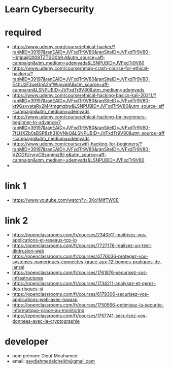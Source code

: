 # Learn Cybersecurity

# required
- https://www.udemy.com/course/ethical-hacker/?ranMID=39197&ranEAID=JVFxdTr9V80&ranSiteID=JVFxdTr9V80-HbtjpaijQX08TZTSG0b9.A&utm_source=aff-campaign&utm_medium=udemyads&LSNPUBID=JVFxdTr9V80
- https://www.udemy.com/course/nmap-crash-course-for-ethical-hackers/?ranMID=39197&ranEAID=JVFxdTr9V80&ranSiteID=JVFxdTr9V80-E4hUzF3ueGnA2nfWugvaIA&utm_source=aff-campaign&LSNPUBID=JVFxdTr9V80&utm_medium=udemyads
- https://www.udemy.com/course/ethical-hacking-basics-kali-20211/?ranMID=39197&ranEAID=JVFxdTr9V80&ranSiteID=JVFxdTr9V80-kt9GzvystaRy2M4tmgmzbw&LSNPUBID=JVFxdTr9V80&utm_source=aff-campaign&utm_medium=udemyads
- https://www.udemy.com/course/ethical-hacking-for-beginners-beginner-to-advance/?ranMID=39197&ranEAID=JVFxdTr9V80&ranSiteID=JVFxdTr9V80-7fLHXZb0sBSP8zh310VNkQ&LSNPUBID=JVFxdTr9V80&utm_source=aff-campaign&utm_medium=udemyads
- https://www.udemy.com/course/wifi-hacking-for-beginners/?ranMID=39197&ranEAID=JVFxdTr9V80&ranSiteID=JVFxdTr9V80-VZCD1UrvrvCBsqmmzBlj.g&utm_source=aff-campaign&utm_medium=udemyads&LSNPUBID=JVFxdTr9V80
- 

# link 1
- https://www.youtube.com/watch?v=3Kq1MIfTWCE

# link 2
- https://openclassrooms.com/fr/courses/2340511-maitrisez-vos-applications-et-reseaux-tcp-ip
- https://openclassrooms.com/fr/courses/7727176-realisez-un-test-dintrusion-web
- https://openclassrooms.com/fr/courses/4776036-protegez-vos-systemes-numeriques-connectes-grace-aux-12-bonnes-pratiques-de-lanssi
- https://openclassrooms.com/fr/courses/1761876-securisez-vos-infrastructures
- https://openclassrooms.com/fr/courses/1734211-analysez-et-gerez-des-risques-si
- https://openclassrooms.com/fr/courses/6179306-securisez-vos-applications-web-avec-lowasp
- https://openclassrooms.com/fr/courses/1750566-optimisez-la-securite-informatique-grace-au-monitoring
- https://openclassrooms.com/fr/courses/1757741-securisez-vos-donnees-avec-la-cryptographie

# developer
- nom prénom: Diouf Mouhamed
- email: seydiahmedelcheikh@gmail.com